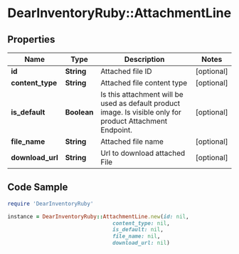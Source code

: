 # DearInventoryRuby::AttachmentLine

## Properties

Name | Type | Description | Notes
------------ | ------------- | ------------- | -------------
**id** | **String** | Attached file ID | [optional] 
**content_type** | **String** | Attached file content type | [optional] 
**is_default** | **Boolean** | Is this attachment will be used as default product image. Is visible only for product Attachment Endpoint. | [optional] 
**file_name** | **String** | Attached file name | [optional] 
**download_url** | **String** | Url to download attached File | [optional] 

## Code Sample

```ruby
require 'DearInventoryRuby'

instance = DearInventoryRuby::AttachmentLine.new(id: nil,
                                 content_type: nil,
                                 is_default: nil,
                                 file_name: nil,
                                 download_url: nil)
```


